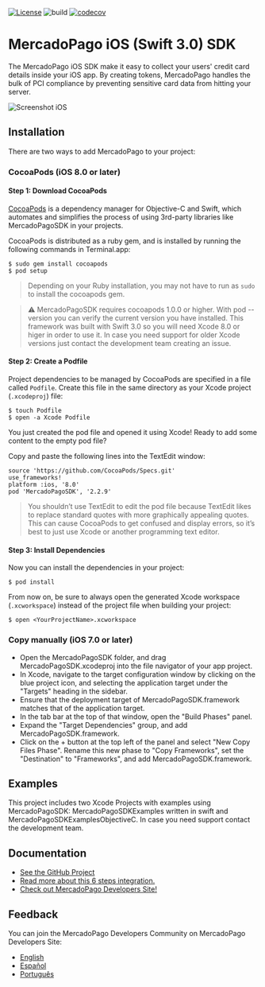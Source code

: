[![License](https://img.shields.io/badge/license-MIT-lightgrey.svg?style=flat)](https://github.com/mercadopago/px-ios)
![build](https://travis-ci.org/mercadopago/px-ios.svg?branch=development)
[![codecov](https://codecov.io/gh/mercadopago/px-ios/branch/master/graph/badge.svg)](https://codecov.io/gh/mercadopago/px-ios)

# MercadoPago iOS (Swift 3.0) SDK
The MercadoPago iOS SDK make it easy to collect your users' credit card details inside your iOS app. By creating tokens, MercadoPago handles the bulk of PCI compliance by preventing sensitive card data from hitting your server.

![Screenshot iOS](https://cloud.githubusercontent.com/assets/9399970/20975888/96dd46e4-bc7f-11e6-9aab-436cf8ff97f5.png)

## Installation

There are two ways to add MercadoPago to your project:

### CocoaPods (iOS 8.0 or later)

#### Step 1: Download CocoaPods

[CocoaPods](http://cocoapods.org) is a dependency manager for Objective-C and Swift, which automates and simplifies the process of using 3rd-party libraries like MercadoPagoSDK in your projects.

CocoaPods is distributed as a ruby gem, and is installed by running the following commands in Terminal.app:

    $ sudo gem install cocoapods
    $ pod setup

> Depending on your Ruby installation, you may not have to run as `sudo` to install the cocoapods gem.

> :warning: MercadoPagoSDK requires cocoapods 1.0.0 or higher. With pod --version you can verify the current version you have installed. This framework was built with Swift 3.0 so you will need Xcode 8.0 or higer in order to use it. In case you need support for older Xcode versions just contact the development team creating an issue.

#### Step 2: Create a Podfile

Project dependencies to be managed by CocoaPods are specified in a file called `Podfile`. Create this file in the same directory as your Xcode project (`.xcodeproj`) file:

    $ touch Podfile
    $ open -a Xcode Podfile

You just created the pod file and opened it using Xcode! Ready to add some content to the empty pod file?

Copy and paste the following lines into the TextEdit window:  
    
    source 'https://github.com/CocoaPods/Specs.git'
    use_frameworks!
    platform :ios, '8.0'
    pod 'MercadoPagoSDK', '2.2.9'

> You shouldn’t use TextEdit to edit the pod file because TextEdit likes to replace standard quotes with more graphically appealing quotes. This can cause CocoaPods to get confused and display errors, so it’s best to just use Xcode or another programming text editor.

#### Step 3: Install Dependencies

Now you can install the dependencies in your project:

    $ pod install

From now on, be sure to always open the generated Xcode workspace (`.xcworkspace`) instead of the project file when building your project:

    $ open <YourProjectName>.xcworkspace

### Copy manually (iOS 7.0 or later)

- Open the MercadoPagoSDK folder, and drag MercadoPagoSDK.xcodeproj into the file navigator of your app project.
- In Xcode, navigate to the target configuration window by clicking on the blue project icon, and selecting the application target under the "Targets" heading in the sidebar.
- Ensure that the deployment target of MercadoPagoSDK.framework matches that of the application target.
- In the tab bar at the top of that window, open the "Build Phases" panel.
- Expand the "Target Dependencies" group, and add MercadoPagoSDK.framework.
- Click on the + button at the top left of the panel and select "New Copy Files Phase". Rename this new phase to "Copy Frameworks", set the "Destination" to "Frameworks", and add MercadoPagoSDK.framework.

## Examples

This project includes two Xcode Projects with examples using MercadoPagoSDK: MercadoPagoSDKExamples written in swift and MercadoPagoSDKExamplesObjectiveC. In case you need support contact the development team.

## Documentation
+ [See the GitHub Project](https://github.com/mercadopago/px-ios)
+ [Read more about this 6 steps integration.](https://mercadopago.github.io/px-ios)
+ [Check out MercadoPago Developers Site!](http://www.mercadopago.com.ar/developers)

## Feedback

You can join the MercadoPago Developers Community on MercadoPago Developers Site:

+ [English](https://www.mercadopago.com.ar/developers/en/community/forum/)
+ [Español](https://www.mercadopago.com.ar/developers/es/community/forum/)
+ [Português](https://www.mercadopago.com.br/developers/pt/community/forum/)

